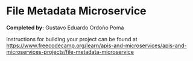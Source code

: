 # File Metadata Microservice

**Completed by:** Gustavo Eduardo Ordoño Poma

Instructions for building your project can be found at https://www.freecodecamp.org/learn/apis-and-microservices/apis-and-microservices-projects/file-metadata-microservice
